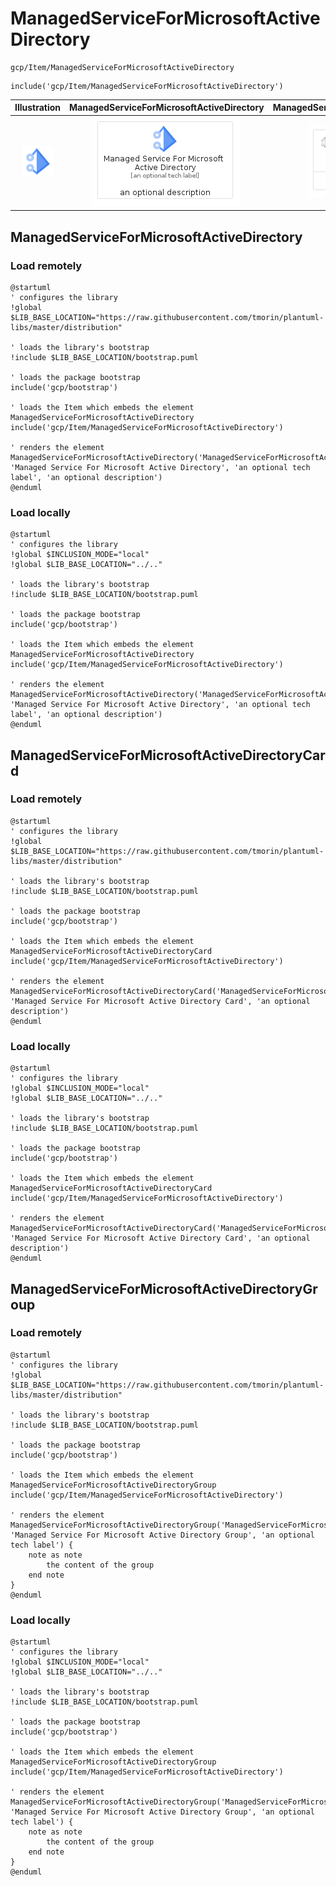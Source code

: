 # ManagedServiceForMicrosoftActiveDirectory


```text
gcp/Item/ManagedServiceForMicrosoftActiveDirectory
```

```text
include('gcp/Item/ManagedServiceForMicrosoftActiveDirectory')
```



| Illustration | ManagedServiceForMicrosoftActiveDirectory | ManagedServiceForMicrosoftActiveDirectoryCard | ManagedServiceForMicrosoftActiveDirectoryGroup |
| :---: | :---: | :---: | :---: |
| ![illustration for Illustration](../../gcp/Item/ManagedServiceForMicrosoftActiveDirectory.png) | ![illustration for ManagedServiceForMicrosoftActiveDirectory](../../gcp/Item/ManagedServiceForMicrosoftActiveDirectory.Local.png) | ![illustration for ManagedServiceForMicrosoftActiveDirectoryCard](../../gcp/Item/ManagedServiceForMicrosoftActiveDirectoryCard.Local.png) | ![illustration for ManagedServiceForMicrosoftActiveDirectoryGroup](../../gcp/Item/ManagedServiceForMicrosoftActiveDirectoryGroup.Local.png) |




## ManagedServiceForMicrosoftActiveDirectory

### Load remotely
```plantuml
@startuml
' configures the library
!global $LIB_BASE_LOCATION="https://raw.githubusercontent.com/tmorin/plantuml-libs/master/distribution"

' loads the library's bootstrap
!include $LIB_BASE_LOCATION/bootstrap.puml

' loads the package bootstrap
include('gcp/bootstrap')

' loads the Item which embeds the element ManagedServiceForMicrosoftActiveDirectory
include('gcp/Item/ManagedServiceForMicrosoftActiveDirectory')

' renders the element
ManagedServiceForMicrosoftActiveDirectory('ManagedServiceForMicrosoftActiveDirectory', 'Managed Service For Microsoft Active Directory', 'an optional tech label', 'an optional description')
@enduml
```

### Load locally
```plantuml
@startuml
' configures the library
!global $INCLUSION_MODE="local"
!global $LIB_BASE_LOCATION="../.."

' loads the library's bootstrap
!include $LIB_BASE_LOCATION/bootstrap.puml

' loads the package bootstrap
include('gcp/bootstrap')

' loads the Item which embeds the element ManagedServiceForMicrosoftActiveDirectory
include('gcp/Item/ManagedServiceForMicrosoftActiveDirectory')

' renders the element
ManagedServiceForMicrosoftActiveDirectory('ManagedServiceForMicrosoftActiveDirectory', 'Managed Service For Microsoft Active Directory', 'an optional tech label', 'an optional description')
@enduml
```

## ManagedServiceForMicrosoftActiveDirectoryCard

### Load remotely
```plantuml
@startuml
' configures the library
!global $LIB_BASE_LOCATION="https://raw.githubusercontent.com/tmorin/plantuml-libs/master/distribution"

' loads the library's bootstrap
!include $LIB_BASE_LOCATION/bootstrap.puml

' loads the package bootstrap
include('gcp/bootstrap')

' loads the Item which embeds the element ManagedServiceForMicrosoftActiveDirectoryCard
include('gcp/Item/ManagedServiceForMicrosoftActiveDirectory')

' renders the element
ManagedServiceForMicrosoftActiveDirectoryCard('ManagedServiceForMicrosoftActiveDirectoryCard', 'Managed Service For Microsoft Active Directory Card', 'an optional description')
@enduml
```

### Load locally
```plantuml
@startuml
' configures the library
!global $INCLUSION_MODE="local"
!global $LIB_BASE_LOCATION="../.."

' loads the library's bootstrap
!include $LIB_BASE_LOCATION/bootstrap.puml

' loads the package bootstrap
include('gcp/bootstrap')

' loads the Item which embeds the element ManagedServiceForMicrosoftActiveDirectoryCard
include('gcp/Item/ManagedServiceForMicrosoftActiveDirectory')

' renders the element
ManagedServiceForMicrosoftActiveDirectoryCard('ManagedServiceForMicrosoftActiveDirectoryCard', 'Managed Service For Microsoft Active Directory Card', 'an optional description')
@enduml
```

## ManagedServiceForMicrosoftActiveDirectoryGroup

### Load remotely
```plantuml
@startuml
' configures the library
!global $LIB_BASE_LOCATION="https://raw.githubusercontent.com/tmorin/plantuml-libs/master/distribution"

' loads the library's bootstrap
!include $LIB_BASE_LOCATION/bootstrap.puml

' loads the package bootstrap
include('gcp/bootstrap')

' loads the Item which embeds the element ManagedServiceForMicrosoftActiveDirectoryGroup
include('gcp/Item/ManagedServiceForMicrosoftActiveDirectory')

' renders the element
ManagedServiceForMicrosoftActiveDirectoryGroup('ManagedServiceForMicrosoftActiveDirectoryGroup', 'Managed Service For Microsoft Active Directory Group', 'an optional tech label') {
    note as note
        the content of the group
    end note
}
@enduml
```

### Load locally
```plantuml
@startuml
' configures the library
!global $INCLUSION_MODE="local"
!global $LIB_BASE_LOCATION="../.."

' loads the library's bootstrap
!include $LIB_BASE_LOCATION/bootstrap.puml

' loads the package bootstrap
include('gcp/bootstrap')

' loads the Item which embeds the element ManagedServiceForMicrosoftActiveDirectoryGroup
include('gcp/Item/ManagedServiceForMicrosoftActiveDirectory')

' renders the element
ManagedServiceForMicrosoftActiveDirectoryGroup('ManagedServiceForMicrosoftActiveDirectoryGroup', 'Managed Service For Microsoft Active Directory Group', 'an optional tech label') {
    note as note
        the content of the group
    end note
}
@enduml
```

